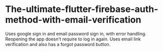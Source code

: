 # The-ultimate-flutter-firebase-auth-method-with-email-verification
Uses google sign in and email password sign in, with error handling. Reopening the app doesn't require to log in again. Uses email link verification and also has a forgot password button.
